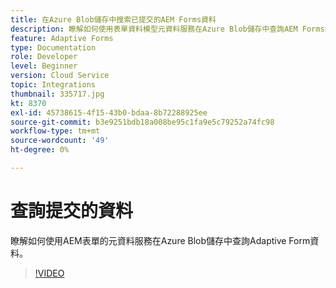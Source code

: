 ```yaml
---
title: 在Azure Blob儲存中搜索已提交的AEM Forms資料
description: 瞭解如何使用表單資料模型元資料服務在Azure Blob儲存中查詢AEM Forms提交的資料。
feature: Adaptive Forms
type: Documentation
role: Developer
level: Beginner
version: Cloud Service
topic: Integrations
thumbnail: 335717.jpg
kt: 8370
exl-id: 45738615-4f15-43b0-bdaa-8b72288925ee
source-git-commit: b3e9251bdb18a008be95c1fa9e5c79252a74fc98
workflow-type: tm+mt
source-wordcount: '49'
ht-degree: 0%

---
```


# 查詢提交的資料

瞭解如何使用AEM表單的元資料服務在Azure Blob儲存中查詢Adaptive Form資料。

>[!VIDEO](https://video.tv.adobe.com/v/335717?quality=12&learn=on)
